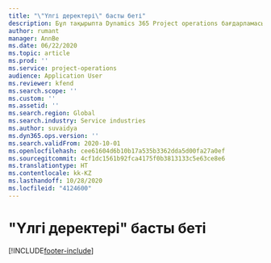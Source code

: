 ```yaml
---
title: "\"Үлгі деректері\" басты беті"
description: Бұл тақырыпта Dynamics 365 Project operations бағдарламасы үшін қолжетімді үлгі деректері туралы ақпарат беріледі.
author: rumant
manager: AnnBe
ms.date: 06/22/2020
ms.topic: article
ms.prod: ''
ms.service: project-operations
audience: Application User
ms.reviewer: kfend
ms.search.scope: ''
ms.custom: ''
ms.assetid: ''
ms.search.region: Global
ms.search.industry: Service industries
ms.author: suvaidya
ms.dyn365.ops.version: ''
ms.search.validFrom: 2020-10-01
ms.openlocfilehash: cee61604d6b10b17a535b3362dda5d00fa27a0ef
ms.sourcegitcommit: 4cf1dc1561b92fca4175f0b3813133c5e63ce8e6
ms.translationtype: HT
ms.contentlocale: kk-KZ
ms.lasthandoff: 10/28/2020
ms.locfileid: "4124600"
---
```

# <a name="sample-data-home-page"></a>"Үлгі деректері" басты беті


[!INCLUDE[footer-include](../includes/footer-banner.md)]